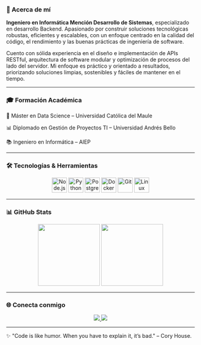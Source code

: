 
### 🚀 Acerca de mí
<p> <strong>Ingeniero en Informática Mención Desarrollo de Sistemas</strong>, especializado en desarrollo Backend. Apasionado por construir soluciones tecnológicas robustas, eficientes y escalables, con un enfoque centrado en la calidad del código, el rendimiento y las buenas prácticas de ingeniería de software.

Cuento con sólida experiencia en el diseño e implementación de APIs RESTful, arquitectura de software modular y optimización de procesos del lado del servidor.
Mi enfoque es práctico y orientado a resultados, priorizando soluciones limpias, sostenibles y fáciles de mantener en el tiempo.
</p>
  
---

### 🎓 Formación Académica

🧬 Máster en Data Science – Universidad Católica del Maule

📊 Diplomado en Gestión de Proyectos TI – Universidad Andrés Bello

📚 Ingeniero en Informática – AIEP

---

### 🛠️ Tecnologías & Herramientas

<p align="center">
  <img src="https://cdn.jsdelivr.net/gh/devicons/devicon/icons/nodejs/nodejs-original.svg" height="40" alt="Node.js" />
  <img src="https://cdn.jsdelivr.net/gh/devicons/devicon/icons/python/python-original.svg" height="40" alt="Python" />
  <img src="https://cdn.jsdelivr.net/gh/devicons/devicon/icons/postgresql/postgresql-original.svg" height="40" alt="PostgreSQL" />
  <img src="https://cdn.jsdelivr.net/gh/devicons/devicon/icons/docker/docker-original.svg" height="40" alt="Docker" />
  <img src="https://cdn.jsdelivr.net/gh/devicons/devicon/icons/git/git-original.svg" height="40" alt="Git" />
  <img src="https://cdn.jsdelivr.net/gh/devicons/devicon/icons/linux/linux-original.svg" height="40" alt="Linux" />
</p>

---

### 📊 GitHub Stats

<p align="center">
  <img src="https://github-readme-stats.vercel.app/api?username=criveradev&show_icons=true&theme=radical" height="165" />
  <img src="https://github-readme-stats.vercel.app/api/top-langs/?username=criveradev&layout=compact&theme=radical" height="165" />
</p>

---

### 🌐 Conecta conmigo

<p align="center">
  <a href="https://www.linkedin.com/in/criveradev/" target="_blank">
    <img src="https://img.shields.io/badge/LinkedIn-0077B5?style=for-the-badge&logo=linkedin&logoColor=white"/>
  </a>
  <a href="mailto:riverabravocla@outlook.com">
    <img src="https://img.shields.io/badge/Email-D14836?style=for-the-badge&logo=gmail&logoColor=white"/>
  </a>

</p>

---

✨ "Code is like humor. When you have to explain it, it’s bad." – Cory House.

